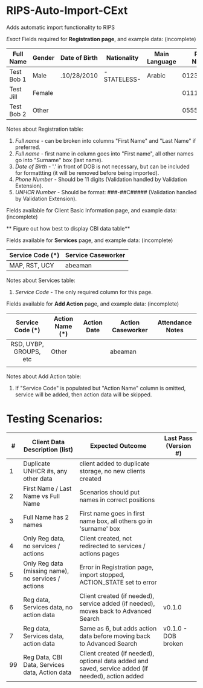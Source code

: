 # RIPS-Auto-Import-CExt
Adds automatic import functionality to RIPS

*Exact* Fields required for **Registration page**, and example data: (incomplete)

| Full Name | Gender | Date of Birth | Nationality | Main Language | Phone Number | UNHCR number|
|-----------|--------|---------------|-------------|--------|-----------|------------|
|Test Bob 1 | Male   |  .10/28/2010  | -STATELESS- | Arabic |01234567890|123-99C12345|
|Test Jill  | Female |               |             |        |01112223333|000-00C00000|
|Test Bob 2 | Other  |               |             |        |05555555555|555-55C55555|

Notes about Registration table:
1) *Full name* - can be broken into columns "First Name" and "Last Name" if preferred.
2) *Full name* - first name in column goes into "First name", all other names go into "Surname" box (last name).
3) *Date of Birth* - '.' in front of DOB is not necessary, but can be included for formattting (it will be removed before being imported).
4) *Phone Number* - Should be 11 digits (Validation handled by Validation Extension).
5) *UNHCR Number* - Should be format: ###-##C#####  (Validation handled by Validation Extension).

Fields available for Client Basic Information page, and example data: (incomplete)

** Figure out how best to display CBI data table**

Fields available for **Services** page, and example data: (incomplete)

| Service Code (*) | Service Caseworker |
|------------------|--------------------|
| MAP, RST, UCY    |    abeaman         |

Notes about Services table:
1) *Service Code* - The only required column for this page.

Fields available for **Add Action** page, and example data: (incomplete)

| Service Code (*) | Action Name (*) | Action Date | Action Caseworker | Attendance Notes |
|:----------------:|-----------------|-------------|-------------------|------------------|
| RSD, UYBP, GROUPS, etc| Other      |             | abeaman           |                  |
|                  |                 |             |                   |                  |

Notes about Add Action table:
1) If "Service Code" is populated but "Action Name" column is omitted, service will be added, then action data will be skipped.

# Testing Scenarios:
|#| Client Data Description (list) |Expected Outcome| Last Pass (Version #) |
|-|------------------------------|----------------|-------------|
|1|Duplicate UNHCR #s, any other data|client added to duplicate storage, no new clients created||
|2|First Name / Last Name vs Full Name|Scenarios should put names in correct positions||
|3|Full Name has 2 names|First name goes in first name box, all others go in 'surname' box||
|4|Only Reg data, no services / actions|Client created, not redirected to services / actions pages||
|5|Only Reg data (missing name), no services / actions|Error in Registration page, import stopped, ACTION_STATE set to error||
|6|Reg data, Services data, no action data|Client created (if needed), service added (if needed), moves back to Advanced Search|v0.1.0|
|7|Reg data, Services data, action data|Same as 6, but adds action data before moving back to Advanced Search|v0.1.0 - DOB broken|
|99|Reg Data, CBI Data, Services data, Action data|Client created (if needed), optional data added and saved, service added (if needed), action added||
